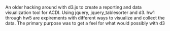 An older hacking around with d3.js to create a reporting and data visualization tool for ACDI. Using jquery, jquery_tablesorter and d3. hw1 through hw5 are expirements with different ways to visualize and collect the data. The primary purpose was to get a feel for what would possibly with d3
